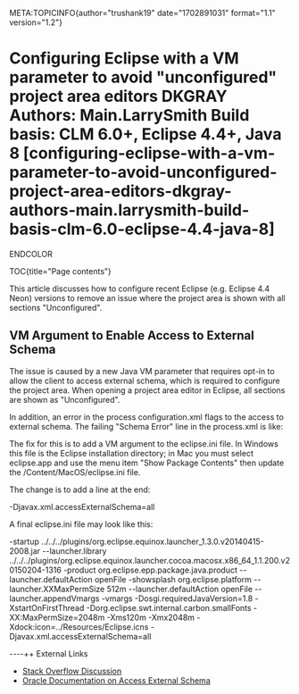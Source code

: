 META:TOPICINFO{author="trushank19" date="1702891031" format="1.1"
version="1.2"}

# Configuring Eclipse with a VM parameter to avoid "unconfigured" project area editors DKGRAY Authors: Main.LarrySmith Build basis: CLM 6.0+, Eclipse 4.4+, Java 8 [configuring-eclipse-with-a-vm-parameter-to-avoid-unconfigured-project-area-editors-dkgray-authors-main.larrysmith-build-basis-clm-6.0-eclipse-4.4-java-8]

ENDCOLOR

TOC{title="Page contents"}

This article discusses how to configure recent Eclipse (e.g. Eclipse 4.4
Neon) versions to remove an issue where the project area is shown with
all sections "Unconfigured".

## VM Argument to Enable Access to External Schema

The issue is caused by a new Java VM parameter that requires opt-in to
allow the client to access external schema, which is required to
configure the project area. When opening a project area editor in
Eclipse, all sections are shown as "Unconfigured".

In addition, an error in the process configuration.xml flags to the
access to external schema. The failing "Schema Error" line in the
process.xml is like:

The fix for this is to add a VM argument to the eclipse.ini file. In
Windows this file is the Eclipse installation directory; in Mac you must
select eclipse.app and use the menu item "Show Package Contents" then
update the /Content/MacOS/eclipse.ini file.

The change is to add a line at the end:

-Djavax.xml.accessExternalSchema=all

A final eclipse.ini file may look like this:

-startup
../../../plugins/org.eclipse.equinox.launcher_1.3.0.v20140415-2008.jar
--launcher.library
../../../plugins/org.eclipse.equinox.launcher.cocoa.macosx.x86_64_1.1.200.v20150204-1316
-product org.eclipse.epp.package.java.product --launcher.defaultAction
openFile -showsplash org.eclipse.platform --launcher.XXMaxPermSize 512m
--launcher.defaultAction openFile --launcher.appendVmargs -vmargs
-Dosgi.requiredJavaVersion=1.8 -XstartOnFirstThread
-Dorg.eclipse.swt.internal.carbon.smallFonts -XX:MaxPermSize=2048m
-Xms120m -Xmx2048m -Xdock:icon=../Resources/Eclipse.icns
-Djavax.xml.accessExternalSchema=all

----++ External Links

-   [Stack Overflow
    Discussion](http://stackoverflow.com/questions/23011547/webservice-client-generation-error-with-jdk8)
-   [Oracle Documentation on Access External
    Schema](http://docs.oracle.com/javase/7/docs/api/javax/xml/XMLConstants.html#ACCESS_EXTERNAL_SCHEMA)
